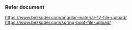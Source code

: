 ### Refer document 
https://www.bezkoder.com/angular-material-12-file-upload/
https://www.bezkoder.com/spring-boot-file-upload/